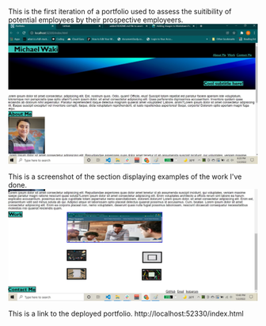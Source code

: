 This is the first iteration of a portfolio used to assess the suitibility of potential employees by their prospective employeers.
![image of portfolio](./images/portfolio-pic-1.jpg)

This is a screenshot of the section displaying examples of the work I've done.
![image of portfolio displaying four placeholder images and one image of a deployed website](./images/portfolio-pic-2.jpg)

This is a link to the deployed portfolio.
http://localhost:52330/index.html
